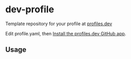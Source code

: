 # dev-profile

Template repository for your profile at [profiles.dev](https://profiles.dev/)

Edit profile.yaml, then [Install the profiles.dev GitHub app](https://github.com/apps/profilesdev).


## Usage
